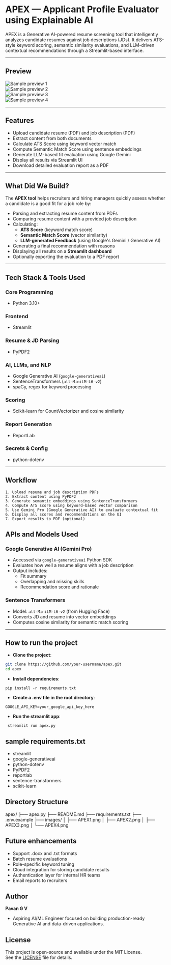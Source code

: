 # APEX — Applicant Profile Evaluator using Explainable AI

APEX is a Generative AI-powered resume screening tool that intelligently analyzes candidate resumes against job descriptions (JDs). It delivers ATS-style keyword scoring, semantic similarity evaluations, and LLM-driven contextual recommendations through a Streamlit-based interface.

---

## Preview

![Sample preview 1](images/APEX1.png)  
![Sample preview 2](images/APEX2.png)  
![Sample preview 3](images/APEX3.png)  
![Sample preview 4](images/APEX4.png)

---

## Features

- Upload candidate resume (PDF) and job description (PDF)
- Extract content from both documents
- Calculate ATS Score using keyword vector match
- Compute Semantic Match Score using sentence embeddings
- Generate LLM-based fit evaluation using Google Gemini
- Display all results via Streamlit UI
- Download detailed evaluation report as a PDF

---

## What Did We Build?

The **APEX tool** helps recruiters and hiring managers quickly assess whether a candidate is a good fit for a job role by:

- Parsing and extracting resume content from PDFs
- Comparing resume content with a provided job description
- Calculating:
  - **ATS Score** (keyword match score)
  - **Semantic Match Score** (vector similarity)
  - **LLM-generated Feedback** (using Google's Gemini / Generative AI)
- Generating a final recommendation with reasons
- Displaying all results on a **Streamlit dashboard**
- Optionally exporting the evaluation to a PDF report

---

## Tech Stack & Tools Used

### Core Programming
- Python 3.10+

### Frontend
- Streamlit

### Resume & JD Parsing
- PyPDF2

### AI, LLMs, and NLP
- Google Generative AI (`google-generativeai`)
- SentenceTransformers (`all-MiniLM-L6-v2`)
- spaCy, regex for keyword processing

### Scoring
- Scikit-learn for CountVectorizer and cosine similarity

### Report Generation
- ReportLab

### Secrets & Config
- python-dotenv

---

## Workflow

```
1. Upload resume and job description PDFs
2. Extract content using PyPDF2
3. Generate semantic embeddings using SentenceTransformers
4. Compute ATS score using keyword-based vector comparison
5. Use Gemini Pro (Google Generative AI) to evaluate contextual fit
6. Display all scores and recommendations on the UI
7. Export results to PDF (optional)
```

## APIs and Models Used


### Google Generative AI (Gemini Pro)
- Accessed via `google-generativeai` Python SDK
- Evaluates how well a resume aligns with a job description
- Output includes:
  - Fit summary
  - Overlapping and missing skills
  - Recommendation score and rationale

### Sentence Transformers
- Model: `all-MiniLM-L6-v2` (from Hugging Face)
- Converts JD and resume into vector embeddings
- Computes cosine similarity for semantic match scoring

---

## How to run the project

- **Clone the project**: 
```bash
git clone https://github.com/your-username/apex.git
cd apex
```
- **Install dependencies**: 
```
pip install -r requirements.txt
```
- **Create a .env file in the root directory**:
```
GOOGLE_API_KEY=your_google_api_key_here
```
- **Run the streamlit app**:
```
 streamlit run apex.py
```
## sample requirements.txt
- streamlit
- google-generativeai
- python-dotenv
- PyPDF2
- reportlab
- sentence-transformers
- scikit-learn

## Directory Structure
apex/
├── apex.py
├── README.md
├── requirements.txt
├── .env.example
├── images/
│   ├── APEX1.png
│   ├── APEX2.png
│   ├── APEX3.png
│   └── APEX4.png

## Future enhancements
- Support .docx and .txt formats
- Batch resume evaluations
- Role-specific keyword tuning
- Cloud integration for storing candidate results
- Authentication layer for internal HR teams
- Email reports to recruiters

## Author
**Pavan G V**
- Aspiring AI/ML Engineer focused on building production-ready Generative AI and data-driven applications.

## License

This project is open-source and available under the MIT License.  
See the [LICENSE](LICENSE) file for details.
